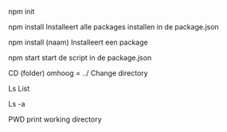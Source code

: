 npm init


npm install
Installeert alle packages installen in de package.json

npm install (naam)
Installeert een package

npm start
start de script in de package.json

CD (folder)  omhoog = ../
Change directory 

Ls
List

Ls -a

PWD
print working directory